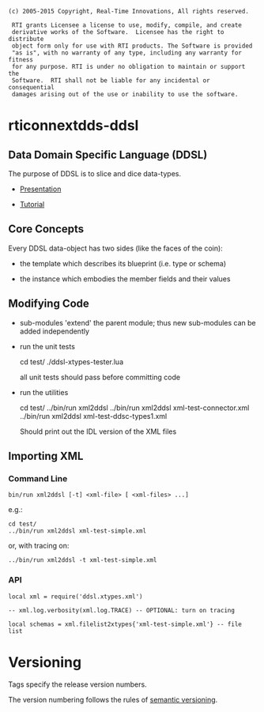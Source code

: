 
    (c) 2005-2015 Copyright, Real-Time Innovations, All rights reserved.    
                                                                            
     RTI grants Licensee a license to use, modify, compile, and create          
     derivative works of the Software.  Licensee has the right to distribute    
     object form only for use with RTI products. The Software is provided       
     "as is", with no warranty of any type, including any warranty for fitness  
     for any purpose. RTI is under no obligation to maintain or support the     
     Software.  RTI shall not be liable for any incidental or consequential     
     damages arising out of the use or inability to use the software.           
                                                                            
                                                                                                                                                      
# rticonnextdds-ddsl


## Data Domain Specific Language (DDSL)

The purpose of DDSL is to slice and dice data-types.

- [Presentation](https://docs.google.com/presentation/d/1UYCS0KznOBapPTgaMkYoG4rC7DERpLhXtl0odkaGOSI/edit#slide=id.g4653da537_05)

- [Tutorial](examples/ddsl-tutorial.lua)



## Core Concepts

Every DDSL data-object has two sides (like the faces of the coin):

- the template which describes its blueprint (i.e. type or schema)

- the instance which embodies the member fields and their values
     
     
## Modifying Code

- sub-modules 'extend' the parent module; thus new sub-modules can be added 
  independently
  
- run the unit tests

    cd test/
    ./ddsl-xtypes-tester.lua 

  all unit tests should pass before committing code
  
- run the utilities

    cd test/
    ../bin/run xml2ddsl
    ../bin/run xml2ddsl xml-test-connector.xml
    ../bin/run xml2ddsl xml-test-ddsc-types1.xml
    
   Should print out the IDL version of the XML files
   

## Importing XML


### Command Line


    bin/run xml2ddsl [-t] <xml-file> [ <xml-files> ...]

e.g.:

    cd test/
    ../bin/run xml2ddsl xml-test-simple.xml

or, with tracing on:

    ../bin/run xml2ddsl -t xml-test-simple.xml

### API

    local xml = require('ddsl.xtypes.xml')

    -- xml.log.verbosity(xml.log.TRACE) -- OPTIONAL: turn on tracing

    local schemas = xml.filelist2xtypes{'xml-test-simple.xml'} -- file list

# Versioning

Tags specify the release version numbers.

The version numbering follows the rules of
[semantic versioning](http://semver.org).
